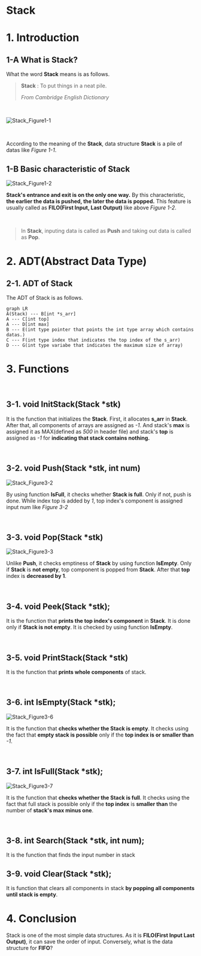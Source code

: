 # Stack

# 1. Introduction

## 1-A What is Stack?

What the word **Stack** means is as follows.

> **Stack** : To put things in a neat pile.
>
> _From Cambridge English Dictionary_

<br/>

![Stack_Figure1-1](./image/Stack_Figure1-1.png)

<br/>

According to the meaning of the **Stack**, data structure **Stack** is a pile of datas like _Figure 1-1_.

## 1-B Basic characteristic of Stack

![Stack_Figure1-2](./image/Stack_Figure1-2.png)

**Stack's entrance and exit is on the only one way.** By this characteristic, **the earlier the data is pushed, the later the data is popped.** This feature is usually called as **FILO(First Input, Last Output)** like above _Figure 1-2_.

<br/>

> In **Stack**, inputing data is called as **Push** and taking out data is called as **Pop**.

# 2. ADT(Abstract Data Type)

## 2-1. ADT of Stack

The ADT of Stack is as follows.

```mermaid
graph LR
A(Stack) --- B[int *s_arr]
A --- C[int top]
A --- D[int max]
B --- E(int type pointer that points the int type array which contains datas.)
C --- F(int type index that indicates the top index of the s_arr)
D --- G(int type variabe that indicates the maximum size of array)
```

# 3. Functions

<br/>

## 3-1. void InitStack(Stack \*stk)

It is the function that initializes the **Stack**. First, it allocates **s_arr** in **Stack**. After that, all components of arrays are assigned as _-1_. And stack's **max** is assigned it as MAX(defined as _500_ in header file) and stack's **top** is assigned as _-1_ for **indicating that stack contains nothing.**

<br/>

## 3-2. void Push(Stack \*stk, int num)

![Stack_Figure3-2](./image/Stack_Figure3-2.png)

By using function **IsFull**, it checks whether **Stack is full**. Only if not, push is done. While index top is added by _1_, top index's component is assigned input num like _Figure 3-2_

 <br/>

## 3-3. void Pop(Stack \*stk)

![Stack_Figure3-3](./image/Stack_Figure3-3.png)

Unlike **Push**, it checks emptiness of **Stack** by using function **IsEmpty**. Only if **Stack** is **not empty**, top component is popped from **Stack**. After that **top** index is **decreased by 1**.

<br/>
  
## 3-4. void  Peek(Stack  *stk);

It is the function that **prints the top index's component** in **Stack**. It is done only if **Stack is not empty**. It is checked by using function **IsEmpty**.

 <br/>

## 3-5. void PrintStack(Stack \*stk)

It is the function that **prints whole components** of stack.

<br/>

## 3-6. int IsEmpty(Stack \*stk);

![Stack_Figure3-6](./image/Stack_Figure3-6.png)

It is the function that **checks whether the Stack is empty**. It checks using the fact that **empty stack is possible** only if the **top index is or smaller than** _-1_.

<br/>

## 3-7. int IsFull(Stack \*stk);

![Stack_Figure3-7](./image/Stack_Figure3-7.png)

It is the function that **checks whether the Stack is full**. It checks using the fact that full stack is possible only if the **top index** is **smaller than** the number of **stack's max minus one**.

<br/>
  
## 3-8. int  Search(Stack  *stk,  int  num); 
It is the  function that finds the input number in stack

## 3-9. void Clear(Stack \*stk);

It is function that clears all components in stack **by popping all components until stack is empty**.

# 4. Conclusion

Stack is one of the most simple data structures. As it is **FILO(First Input Last Output)**, it can save the order of input. Conversely, what is the data structure for **FIFO**?
